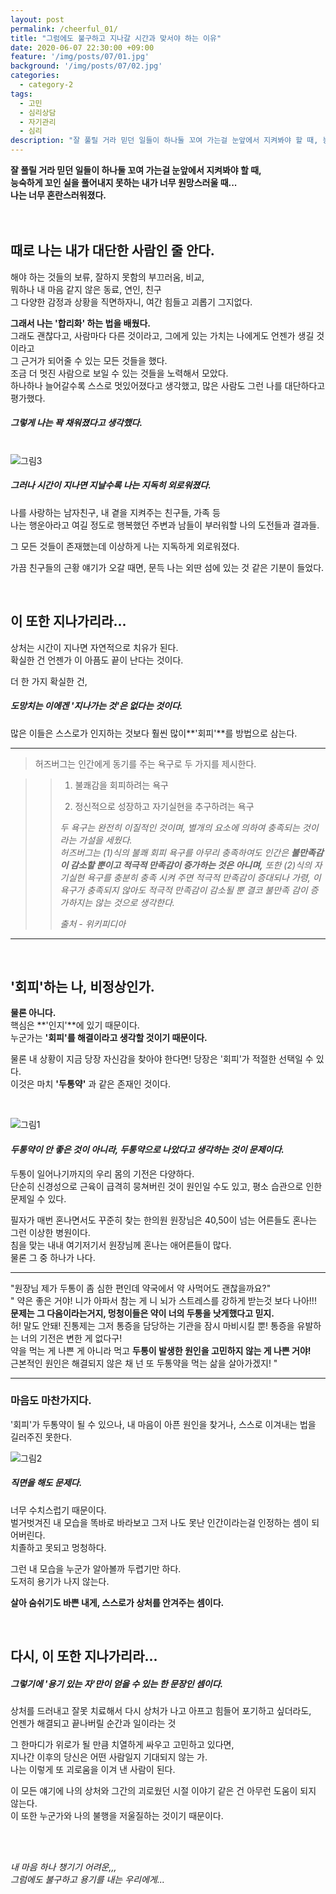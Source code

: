 ```yaml
---
layout: post
permalink: /cheerful_01/
title: "그럼에도 불구하고 지나갈 시간과 맞서야 하는 이유"
date: 2020-06-07 22:30:00 +09:00
feature: '/img/posts/07/01.jpg'
background: '/img/posts/07/02.jpg'
categories:
  - category-2
tags:
  - 고민
  - 심리상담
  - 자기관리
  - 심리
description: "잘 풀릴 거라 믿던 일들이 하나둘 꼬여 가는걸 눈앞에서 지켜봐야 할 때, 능숙하게 꼬인 실을 풀어내지 못하는 내가 너무 원망스러울 때... 나는 너무 혼란스러워졌다."
---
```


**잘 풀릴 거라 믿던 일들이 하나둘 꼬여 가는걸 눈앞에서 지켜봐야 할 때, <br>능숙하게 꼬인 실을 풀어내지 못하는 내가 너무 원망스러울 때...<br>나는 너무 혼란스러워졌다.**<br><br><br>

##  때로 나는 내가 대단한 사람인 줄 안다.

해야 하는 것들의 보류, 잘하지 못함의 부끄러움, 비교, <br>뭐하나 내 마음 같지 않은 동료, 연인, 친구<br>
그 다양한 감정과 상황을 직면하자니, 여간 힘들고 괴롭기 그지없다.<br>

**그래서 나는 '합리화' 하는 법을 배웠다.**<br>
그래도 괜찮다고, 사람마다 다른 것이라고, 그에게 있는 가치는 나에게도 언젠가 생길 것이라고<br>
그 근거가 되어줄 수 있는 모든 것들을 했다.<br>
조금 더 멋진 사람으로 보일 수 있는 것들을 노력해서 모았다.<br>
하나하나 늘어갈수록 스스로 멋있어졌다고 생각했고, 많은 사람도 그런 나를 대단하다고 평가했다.

##### 그렇게 나는 꽉 채워졌다고 생각했다.<br>

<br>![그림3](/img/posts/07/03.jpg)

##### 그러나 시간이 지나면 지날수록 나는 지독히 외로워졌다.<br>

나를 사랑하는 남자친구, 내 곁을 지켜주는 친구들, 가족 등<br>나는 행운아라고 여길 정도로 행복했던 주변과 남들이 부러워할 나의 도전들과 결과들.<br>

그 모든 것들이 존재했는데 이상하게 나는 지독하게 외로워졌다.<br>

가끔 친구들의 근황 얘기가 오갈 때면, 문득 나는 외딴 섬에 있는 것 같은 기분이 들었다.<br>

<br>

## 이 또한 지나가리라...

상처는 시간이 지나면 자연적으로 치유가 된다.<br>
확실한 건 언젠가 이 아픔도 끝이 난다는 것이다.

더 한 가지 확실한 건,

##### 도망치는 이에겐 '지나가는 것'은 없다는 것이다.

많은 이들은 스스로가 인지하는 것보다 훨씬 많이**'회피'**를 방법으로 삼는다.<br>

---

> 허즈버그는 인간에게 동기를 주는 욕구로 두 가지를 제시한다.

> > 1) 불쾌감을 회피하려는 욕구
> >
> > 2) 정신적으로 성장하고 자기실현을 추구하려는 욕구<br>
> >
> > *두 욕구는 완전히 이질적인 것이며, 별개의 요소에 의하여 충족되는 것이라는 가설을 세웠다.<br>
> > 허즈버그는 (1)식의 불쾌 회피 욕구를 아무리 충족하여도 인간은 **불만족감이 감소할 뿐이고 적극적 만족감이 증가하는 것은 아니며,** 또한 (2)식의 자기실현 욕구를 충분히 충족 시켜 주면 적극적 만족감이 증대되나 가령, 이 욕구가 충족되지 않아도 적극적 만족감이 감소될 뿐 결코 불만족 감이 증가하지는 않는 것으로 생각한다.*
> >
> > *출처 - 위키피디아*

---

<br>

## '회피'하는 나, 비정상인가.

**물론 아니다.**<br>
핵심은 **'인지'**에 있기 때문이다.<br>
누군가는 **'회피'를 해결이라고 생각할 것이기 때문이다.**

물론 내 상황이 지금 당장 자신감을 찾아야 한다면! 당장은 '회피'가 적절한 선택일 수 있다.<br>
이것은 마치 **'두통약'** 과 같은 존재인 것이다.<br>

<br>

![그림1](/img/posts/07/01.jpg)

#### *두통약이 안 좋은 것이 아니라, 두통약으로 나았다고 생각하는 것이 문제이다.*

두통이 일어나기까지의 우리 몸의 기전은 다양하다.<br>
단순히 신경성으로 근육이 급격히 뭉쳐버린 것이 원인일 수도 있고, 평소 습관으로 인한 문제일 수 있다.

필자가 매번 혼나면서도 꾸준히 찾는 한의원 원장님은 40,50이 넘는 어른들도 혼나는 그런 이상한 병원이다.<br>
침을 맞는 내내 여기저기서 원장님께 혼나는 애어른들이 많다.<br>
물론 그 중 하나가 나다.

---

"원장님 제가 두통이 좀 심한 편인데 약국에서 약 사먹어도 괜찮을까요?"<br>
" 약은 좋은 거야! 니가 아파서 참는 게 니 뇌가 스트레스를 강하게 받는것 보다 나아!!! <br>
**문제는 그 다음이라는거지, 멍청이들은 약이 너의 두통을 낫게했다고 믿지.** <br>허! 말도 안돼! 진통제는 그저 통증을 담당하는 기관을 잠시 마비시킬 뿐! 통증을 유발하는 너의 기전은 변한 게 없다구!<br>약을 먹는 게 나쁜 게 아니라 먹고 **두통이 발생한 원인을 고민하지 않는 게 나쁜 거야!** <br>근본적인 원인은 해결되지 않은 채 넌 또 두통약을 먹는 삶을 살아가겠지! "

---

### 마음도 마찬가지다.

'회피'가 두통약이 될 수 있으나, 내 마음이 아픈 원인을 찾거나, 스스로 이겨내는 법을 길러주진 못한다. <br>



![그림2](/img/posts/07/02.jpg)

##### 직면을 해도 문제다.

너무 수치스럽기 때문이다.<br>
벌거벗겨진 내 모습을 똑바로 바라보고 그저 나도 못난 인간이라는걸 인정하는 셈이 되어버린다.<br>
치졸하고 못되고 멍청하다.

그런 내 모습을 누군가 알아볼까 두렵기만 하다.<br>
도저히 용기가 나지 않는다.<br>

**살아 숨쉬기도 바쁜 내게, 스스로가 상처를 안겨주는 셈이다.**<br>

<br>

## 다시, 이 또한 지나가리라...

##### 그렇기에 '용기 있는 자'만이 얻을 수 있는 한 문장인 셈이다.

상처를 드러내고 잘못 치료해서 다시 상처가 나고 아프고 힘들어 포기하고 싶더라도, <br>언젠가 해결되고 끝나버릴 순간과 일이라는 것

그 한마디가 위로가 될 만큼 치열하게 싸우고 고민하고 있다면, <br>지나간 이후의 당신은 어떤 사람일지 기대되지 않는 가.<br>
나는 이렇게 또 괴로움을 이겨 낸 사람이 된다.<br>

이 모든 얘기에 나의 상처와 그간의 괴로웠던 시절 이야기 같은 건 아무런 도움이 되지 않는다.<br>
이 또한 누군가와 나의 불행을 저울질하는 것이기 때문이다.

<br>

<br>

*내 마음 하나 챙기기 어려운,,,<br>
그럼에도 불구하고 용기를 내는 우리에게...*